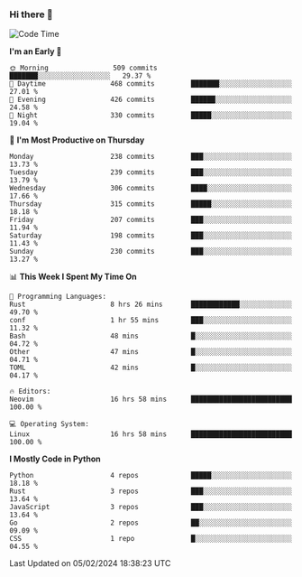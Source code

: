 ### Hi there 👋
<!--START_SECTION:waka-->
![Code Time](http://img.shields.io/badge/Code%20Time-243%20hrs%2057%20mins-blue)

**I'm an Early 🐤** 

```text
🌞 Morning                509 commits         ███████░░░░░░░░░░░░░░░░░░   29.37 % 
🌆 Daytime                468 commits         ███████░░░░░░░░░░░░░░░░░░   27.01 % 
🌃 Evening                426 commits         ██████░░░░░░░░░░░░░░░░░░░   24.58 % 
🌙 Night                  330 commits         █████░░░░░░░░░░░░░░░░░░░░   19.04 % 
```
📅 **I'm Most Productive on Thursday** 

```text
Monday                   238 commits         ███░░░░░░░░░░░░░░░░░░░░░░   13.73 % 
Tuesday                  239 commits         ███░░░░░░░░░░░░░░░░░░░░░░   13.79 % 
Wednesday                306 commits         ████░░░░░░░░░░░░░░░░░░░░░   17.66 % 
Thursday                 315 commits         █████░░░░░░░░░░░░░░░░░░░░   18.18 % 
Friday                   207 commits         ███░░░░░░░░░░░░░░░░░░░░░░   11.94 % 
Saturday                 198 commits         ███░░░░░░░░░░░░░░░░░░░░░░   11.43 % 
Sunday                   230 commits         ███░░░░░░░░░░░░░░░░░░░░░░   13.27 % 
```


📊 **This Week I Spent My Time On** 

```text
💬 Programming Languages: 
Rust                     8 hrs 26 mins       ████████████░░░░░░░░░░░░░   49.70 % 
conf                     1 hr 55 mins        ███░░░░░░░░░░░░░░░░░░░░░░   11.32 % 
Bash                     48 mins             █░░░░░░░░░░░░░░░░░░░░░░░░   04.72 % 
Other                    47 mins             █░░░░░░░░░░░░░░░░░░░░░░░░   04.71 % 
TOML                     42 mins             █░░░░░░░░░░░░░░░░░░░░░░░░   04.17 % 

🔥 Editors: 
Neovim                   16 hrs 58 mins      █████████████████████████   100.00 % 

💻 Operating System: 
Linux                    16 hrs 58 mins      █████████████████████████   100.00 % 
```

**I Mostly Code in Python** 

```text
Python                   4 repos             █████░░░░░░░░░░░░░░░░░░░░   18.18 % 
Rust                     3 repos             ███░░░░░░░░░░░░░░░░░░░░░░   13.64 % 
JavaScript               3 repos             ███░░░░░░░░░░░░░░░░░░░░░░   13.64 % 
Go                       2 repos             ██░░░░░░░░░░░░░░░░░░░░░░░   09.09 % 
CSS                      1 repo              █░░░░░░░░░░░░░░░░░░░░░░░░   04.55 % 
```




 Last Updated on 05/02/2024 18:38:23 UTC
<!--END_SECTION:waka-->

<!--
**YoganshSharma/YoganshSharma** is a ✨ _special_ ✨ repository because its `README.md` (this file) appears on your GitHub profile.

Here are some ideas to get you started:

- 🔭 I’m currently working on ...
- 🌱 I’m currently learning ...
- 👯 I’m looking to collaborate on ...
- 🤔 I’m looking for help with ...
- 💬 Ask me about ...
- 📫 How to reach me: ...
- 😄 Pronouns: ...
- ⚡ Fun fact: ...
-->
